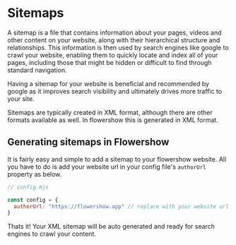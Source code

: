 # Sitemaps

A sitemap is a file that contains information about your pages, videos and other content on your website, along with their hierarchical structure and relationships. This information is then used by search engines like google to crawl your website, enabling them to quickly locate and index all of your pages, including those that might be hidden or difficult to find through standard navigation.

Having a sitemap for your website is beneficial and recommended by google as it improves search visibility and ultimately drives more traffic to your site.

Sitemaps are typically created in XML format, although there are other formats available as well. In flowershow this is generated in XML format.

## Generating sitemaps in Flowershow

It is fairly easy and simple to add a sitemap to your flowershow website. All you have to do is add your website url in your config file's `authorUrl` property as below.

```js
// config.mjs

const config = {
  authorUrl: "https://flowershow.app" // replace with your website url here.
}
```

Thats it! Your XML sitemap will be auto generated and ready for search engines to crawl your content.
